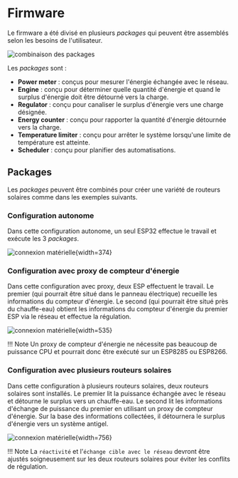 # Firmware

Le firmware a été divisé en plusieurs *packages* qui peuvent être assemblés selon les besoins de l'utilisateur.

![combinaison des *packages*](images/packages.drawio.png)

Les *packages* sont :

* **Power meter** : conçus pour mesurer l'énergie échangée avec le réseau.
* **Engine** : conçu pour déterminer quelle quantité d'énergie et quand le surplus d'énergie doit être détourné vers la charge.
* **Regulator** : conçu pour canaliser le surplus d'énergie vers une charge désignée.
* **Energy counter** : conçu pour rapporter la quantité d'énergie détournée vers la charge.
* **Temperature limiter** : conçu pour arrêter le système lorsqu'une limite de température est atteinte.
* **Scheduler** : conçu pour planifier des automatisations.

## Packages

Les *packages* peuvent être combinés pour créer une variété de routeurs solaires comme dans les exemples suivants.

### Configuration autonome

Dans cette configuration autonome, un seul ESP32 effectue le travail et exécute les 3 *packages*.

![connexion matérielle](images/standalone.drawio.png){width=374}

### Configuration avec proxy de compteur d'énergie

Dans cette configuration avec proxy, deux ESP effectuent le travail. Le premier (qui pourrait être situé dans le panneau électrique) recueille les informations du compteur d'énergie. Le second (qui pourrait être situé près du chauffe-eau) obtient les informations du compteur d'énergie du premier ESP via le réseau et effectue la régulation.

![connexion matérielle](images/with_proxy.drawio.png){width=535}

!!! Note
    Un proxy de compteur d'énergie ne nécessite pas beaucoup de puissance CPU et pourrait donc être exécuté sur un ESP8285 ou ESP8266.

### Configuration avec plusieurs routeurs solaires

Dans cette configuration à plusieurs routeurs solaires, deux routeurs solaires sont installés. Le premier lit la puissance échangée avec le réseau et détourne le surplus vers un chauffe-eau. Le second lit les informations d'échange de puissance du premier en utilisant un proxy de compteur d'énergie. Sur la base des informations collectées, il détournera le surplus d'énergie vers un système antigel.

![connexion matérielle](images/multiple_routers.drawio.png){width=756}

!!! Note
    La `réactivité` et l'`échange cible avec le réseau` devront être ajustés soigneusement sur les deux routeurs solaires pour éviter les conflits de régulation.
